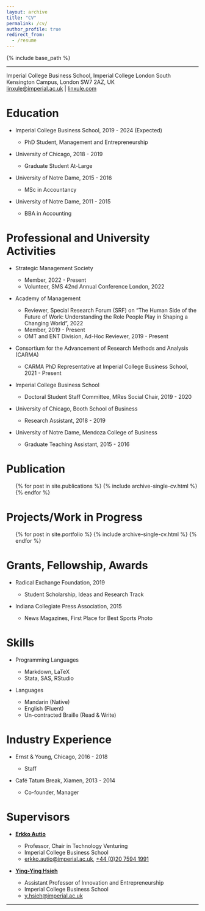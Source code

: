 ```yaml
---
layout: archive
title: "CV"
permalink: /cv/
author_profile: true
redirect_from:
  - /resume
---
```


{% include base_path %}

---
Imperial College Business School, Imperial College London
South Kensington Campus, London SW7 2AZ, UK 			
[linxule@imperial.ac.uk](mailto:linxule@imperial.ac.uk) |  [linxule.com](https://linxule.com/)

# Education

* Imperial College Business School, 2019 - 2024 (Expected)
  * PhD Student, Management and Entrepreneurship

* University of Chicago, 2018 - 2019
  * Graduate Student At-Large

* University of Notre Dame, 2015 - 2016
  * MSc in Accountancy

* University of Notre Dame, 2011 - 2015
  * BBA in Accounting

# Professional and University Activities

* Strategic Management Society 
  * Member, 2022 - Present
  * Volunteer, SMS 42nd Annual Conference London, 2022

* Academy of Management
  * Reviewer, Special Research Forum (SRF) on “The Human Side of the Future of Work: Understanding the Role People Play in Shaping a Changing World”, 2022
  * Member, 2019 - Present
  * OMT and ENT Division, Ad-Hoc Reviewer, 2019 - Present
* Consortium for the Advancement of Research Methods and Analysis (CARMA) 
  * CARMA PhD Representative at Imperial College Business School, 2021 - Present
* Imperial College Business School
  * Doctoral Student Staff Committee, MRes Social Chair, 2019 - 2020
* University of Chicago, Booth School of Business
  * Research Assistant, 2018 - 2019
* University of Notre Dame, Mendoza College of Business
  * Graduate Teaching Assistant, 2015 - 2016

# Publication

<ul>{% for post in site.publications %}
  {% include archive-single-cv.html %}
{% endfor %}</ul>

Projects/Work in Progress
====
<ul>{% for post in site.portfolio %}
  {% include archive-single-cv.html %}
{% endfor %}</ul>

# Grants, Fellowship, Awards

* Radical Exchange Foundation, 2019
  * Student Scholarship, Ideas and Research Track

* Indiana Collegiate Press Association, 2015
  * News Magazines, First Place for Best Sports Photo

# Skills

* Programming Languages
  * Markdown, LaTeX
  * Stata, SAS, RStudio

* Languages
  * Mandarin (Native)
  * English (Fluent)
  * Un-contracted Braille (Read & Write)

# Industry Experience

* Ernst & Young, Chicago, 2016 - 2018
  * Staff

* Café Tatum Break, Xiamen, 2013 - 2014
  * Co-founder, Manager


# Supervisors

* **[Erkko Autio](https://www.imperial.ac.uk/people/erkko.autio)**
	* Professor, Chair in Technology Venturing
	* Imperial College Business School
	* [erkko.autio@imperial.ac.uk](mailto:erkko.autio@imperial.ac.uk), [+44 (0)20 7594 1991](tel:44(0)2075941991)

* **[Ying-Ying Hsieh](https://www.imperial.ac.uk/people/y.hsieh)**
	* Assistant Professor of Innovation and Entrepreneurship
	* Imperial College Business School
	* [y.hsieh@imperial.ac.uk](mailto:y.hsieh@imperial.ac.uk)


----------------------------
